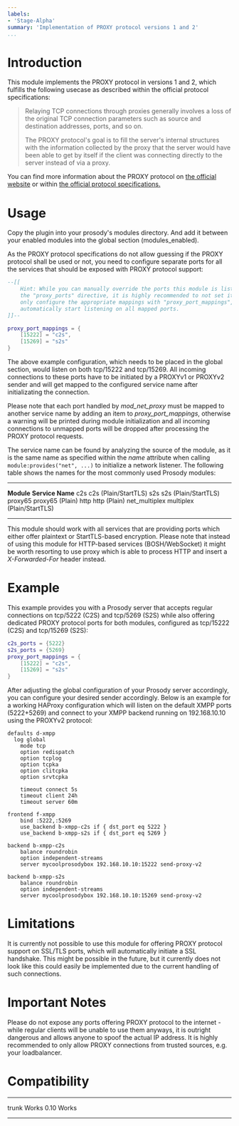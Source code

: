 ```yaml
---
labels:
- 'Stage-Alpha'
summary: 'Implementation of PROXY protocol versions 1 and 2'
...
```


Introduction
============

This module implements the PROXY protocol in versions 1 and 2, which fulfills
the following usecase as described within the official protocol specifications:

> Relaying TCP connections through proxies generally involves a loss of the
> original TCP connection parameters such as source and destination addresses,
> ports, and so on.
> 
> The PROXY protocol's goal is to fill the server's internal structures with the
> information collected by the proxy that the server would have been able to get
> by itself if the client was connecting directly to the server instead of via a
> proxy.

You can find more information about the PROXY protocol on
[the official website](https://www.haproxy.com/blog/haproxy/proxy-protocol/)
or within
[the official protocol specifications.](https://www.haproxy.org/download/1.8/doc/proxy-protocol.txt)


Usage
=====

Copy the plugin into your prosody's modules directory. And add it
between your enabled modules into the global section (modules\_enabled).

As the PROXY protocol specifications do not allow guessing if the PROXY protocol
shall be used or not, you need to configure separate ports for all the services
that should be exposed with PROXY protocol support:

```lua
--[[
	Hint: While you can manually override the ports this module is listening on with
	the "proxy_ports" directive, it is highly recommended to not set it and instead
	only configure the appropriate mappings with "proxy_port_mappings", which will
	automatically start listening on all mapped ports.
]]--

proxy_port_mappings = {
	[15222] = "c2s",
	[15269] = "s2s"
}
```

The above example configuration, which needs to be placed in the global section,
would listen on both tcp/15222 and tcp/15269. All incoming connections to these ports
have to be initiated by a PROXYv1 or PROXYv2 sender and will get mapped to the
configured service name after initializating the connection.

Please note that each port handled by _mod_net_proxy_ must be mapped to another
service name by adding an item to _proxy_port_mappings_, otherwise a warning will
be printed during module initialization and all incoming connections to unmapped ports
will be dropped after processing the PROXY protocol requests.

The service name can be found by analyzing the source of the module, as it is the
same name as specified within the _name_ attribute when calling
`module:provides("net", ...)` to initialize a network listener. The following table
shows the names for the most commonly used Prosody modules:

  ------------- --------------------------
  **Module**    **Service Name**
  c2s           c2s (Plain/StartTLS)
  s2s           s2s (Plain/StartTLS)
  proxy65       proxy65 (Plain)
  http          http (Plain)
  net_multiplex multiplex (Plain/StartTLS)
  ------------- --------------------------

This module should work with all services that are providing ports which either
offer plaintext or StartTLS-based encryption. Please note that instead of using
this module for HTTP-based services (BOSH/WebSocket) it might be worth resorting
to use proxy which is able to process HTTP and insert a _X-Forwarded-For_ header
instead.


Example
=======

This example provides you with a Prosody server that accepts regular connections on
tcp/5222 (C2S) and tcp/5269 (S2S) while also offering dedicated PROXY protocol ports
for both modules, configured as tcp/15222 (C2S) and tcp/15269 (S2S):

```lua
c2s_ports = {5222}
s2s_ports = {5269}
proxy_port_mappings = {
	[15222] = "c2s",
	[15269] = "s2s"
}
```

After adjusting the global configuration of your Prosody server accordingly, you can
configure your desired sender accordingly. Below is an example for a working HAProxy
configuration which will listen on the default XMPP ports (5222+5269) and connect to
your XMPP backend running on 192.168.10.10 using the PROXYv2 protocol:

```
defaults d-xmpp
  log global
	mode tcp
	option redispatch
	option tcplog
	option tcpka
	option clitcpka
	option srvtcpka
	
	timeout connect 5s
	timeout client 24h
	timeout server 60m

frontend f-xmpp
	bind :5222,:5269	
	use_backend b-xmpp-c2s if { dst_port eq 5222 }
	use_backend b-xmpp-s2s if { dst_port eq 5269 }
	
backend b-xmpp-c2s
	balance roundrobin
	option independent-streams
	server mycoolprosodybox 192.168.10.10:15222 send-proxy-v2
	
backend b-xmpp-s2s
	balance roundrobin
	option independent-streams
	server mycoolprosodybox 192.168.10.10:15269 send-proxy-v2
```


Limitations
===========

It is currently not possible to use this module for offering PROXY protocol support
on SSL/TLS ports, which will automatically initiate a SSL handshake. This might be
possible in the future, but it currently does not look like this could easily be
implemented due to the current handling of such connections.


Important Notes
===============

Please do not expose any ports offering PROXY protocol to the internet - while regular
clients will be unable to use them anyways, it is outright dangerous and allows anyone
to spoof the actual IP address. It is highly recommended to only allow PROXY
connections from trusted sources, e.g. your loadbalancer.


Compatibility
=============

  ----- -----
  trunk Works
  0.10  Works
  ----- -----
